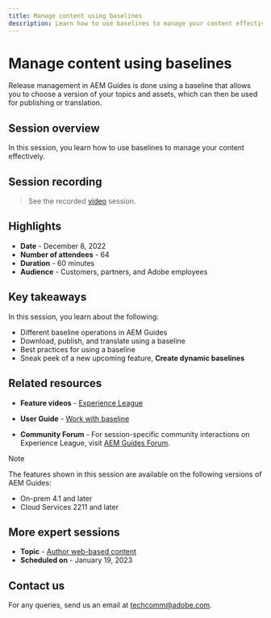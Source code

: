 ```yaml
---
title: Manage content using baselines
description: Learn how to use baselines to manage your content effectively.
---
```

# Manage content using baselines

Release management in AEM Guides is done using a baseline that allows you to choose a version of your topics and assets, which can then be used for publishing or translation. 

## Session overview

In this session, you learn how to use baselines to manage your content effectively.

## Session recording

>See the recorded [video](https://video.tv.adobe.com/v/3414172/version-management-release-management-baseline?quality=12&learn=on) session.

## Highlights

- **Date** - December 8, 2022 
- **Number of attendees** - 64
- **Duration** - 60 minutes
- **Audience** - Customers, partners, and Adobe employees

## Key takeaways

In this session, you learn about the following:
- Different baseline operations in AEM Guides
- Download, publish, and translate using a baseline
- Best practices for using a baseline
- Sneak peek of a new upcoming feature, **Create dynamic baselines**
 
## Related resources 

- **Feature videos** -  [Experience League](https://experienceleague.adobe.com/docs/experience-manager-guides-learn/videos/advanced-user-guide/overview.html?lang=en) 
 
- **User Guide** - [Work with baseline](https://help.adobe.com/en_US/xml-documentation-for-adobe-experience-manager/index.html#t=DXML-master-map%2Fgenerate-output-use-baseline-for-publishing.html)
 
- **Community Forum** - For session-specific community interactions on Experience League, visit [AEM Guides Forum](https://experienceleaguecommunities.adobe.com/t5/experience-manager-guides/bd-p/xml-documentation-discussions).
 
>[!NOTE]
>
>The features shown in this session are available on the following versions of AEM Guides:
> - On-prem 4.1 and later
> - Cloud Services 2211 and later

## More expert sessions

- **Topic** - [Author web-based content](webbased-authoring-jan2023.md)
- **Scheduled on** - January 19, 2023

## Contact us

For any queries, send us an email at techcomm@adobe.com.